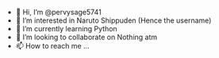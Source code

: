 - 👋 Hi, I’m @pervysage5741
- 👀 I’m interested in Naruto Shippuden (Hence the username)
- 🌱 I’m currently learning Python
- 💞️ I’m looking to collaborate on Nothing atm
- 📫 How to reach me ...

<!---
pervysage5741/pervysage5741 is a ✨ special ✨ repository because its `README.md` (this file) appears on your GitHub profile.
You can click the Preview link to take a look at your changes.
--->
